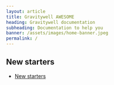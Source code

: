 ```yaml
---
layout: article
title: Gravitywell AWESOME
heading: Gravitywell documentation
subheading: Documentation to help you
banner: /assets/images/home-banner.jpeg
permalink: /
---
```


## New starters

- [New starters](/new-starters/)